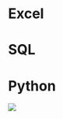 # Excel
# SQL
# Python

<img src =
https://images.datacamp.com/image/upload/v1652357545/shutterstock_1770654182_d43667c1bc.jpg />

